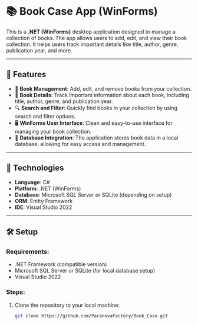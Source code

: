 # 📚 Book Case App (WinForms)

This is a **.NET (WinForms)** desktop application designed to manage a collection of books. The app allows users to add, edit, and view their book collection. It helps users track important details like title, author, genre, publication year, and more. 

---

## 🚀 Features

- 📖 **Book Management**: Add, edit, and remove books from your collection.
- 📝 **Book Details**: Track important information about each book, including title, author, genre, and publication year.
- 🔍 **Search and Filter**: Quickly find books in your collection by using search and filter options.
- 🖥 **WinForms User Interface**: Clean and easy-to-use interface for managing your book collection.
- 💾 **Database Integration**: The application stores book data in a local database, allowing for easy access and management.

---

## 🧱 Technologies

- **Language**: C#
- **Platform**: .NET (WinForms)
- **Database**: Microsoft SQL Server or SQLite (depending on setup)
- **ORM**: Entity Framework
- **IDE**: Visual Studio 2022

---

## 🛠 Setup

### Requirements:
- .NET Framework (compatible version)
- Microsoft SQL Server or SQLite (for local database setup)
- Visual Studio 2022

### Steps:
1. Clone the repository to your local machine:
   ```bash
   git clone https://github.com/ParanovaFactory/Book_Case.git

